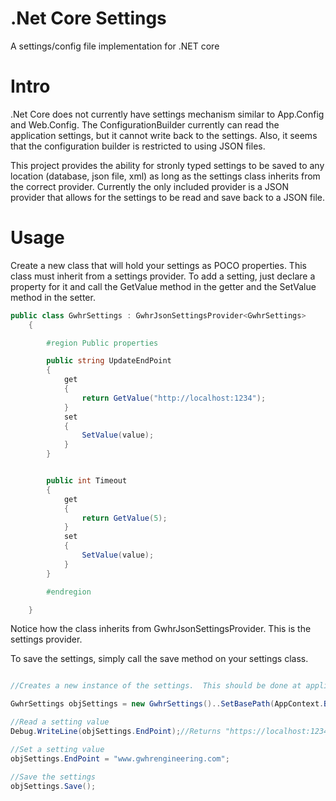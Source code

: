 # .Net Core Settings
A settings/config file implementation for .NET core

# Intro
.Net Core does not currently have settings mechanism similar to App.Config and Web.Config.  The ConfigurationBuilder currently can read the application settings, but it cannot write back to the settings.  Also, it seems that the configuration builder is restricted to using JSON files.  

This project provides the ability for stronly typed settings to be saved to any location (database, json file, xml) as long as the settings class inherits from the correct provider.  Currently the only included provider is a JSON provider that allows for the settings to be read and save back to a JSON file.  

# Usage

Create a new class that will hold your settings as POCO properties.  This class must inherit from a settings provider.  To add a setting, just declare a property for it and call the GetValue method in the getter and the SetValue method in the setter.


```cs
public class GwhrSettings : GwhrJsonSettingsProvider<GwhrSettings>
    {

        #region Public properties

        public string UpdateEndPoint
        {
            get
            {
                return GetValue("http://localhost:1234");
            }
            set
            {
                SetValue(value);
            }
        }


        public int Timeout
        {
            get
            {
                return GetValue(5);
            }
            set
            {
                SetValue(value);
            }
        }

        #endregion

    }
```

Notice how the class inherits from GwhrJsonSettingsProvider<GwhrSettings>.  This is the settings provider.

To save the settings, simply call the save method on your settings class.  

```cs

//Creates a new instance of the settings.  This should be done at application startup.

GwhrSettings objSettings = new GwhrSettings()..SetBasePath(AppContext.BaseDirectory).Build("AppConfig.json";

//Read a setting value
Debug.WriteLine(objSettings.EndPoint);//Returns "https://localhost:1234";

//Set a setting value
objSettings.EndPoint = "www.gwhrengineering.com";

//Save the settings
objSettings.Save();

```